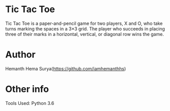 # Tic Tac Toe

Tic Tac Toe is a paper-and-pencil game for two players, X and O, who take turns marking the spaces in a 3×3 grid. The player who succeeds in placing three of their marks in a horizontal, vertical, or diagonal row wins the game.

# Author

Hemanth Hema Surya(https://github.com/iamhemanthhs)

# Other info

Tools Used: Python 3.6
